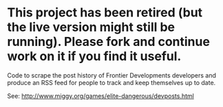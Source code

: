 **This project has been retired (but the live version might still be running).  Please fork and continue work on it if you find it useful.**
===

Code to scrape the post history of Frontier Developments developers and
produce an RSS feed for people to track and keep themselves up to date.

See: http://www.miggy.org/games/elite-dangerous/devposts.html
